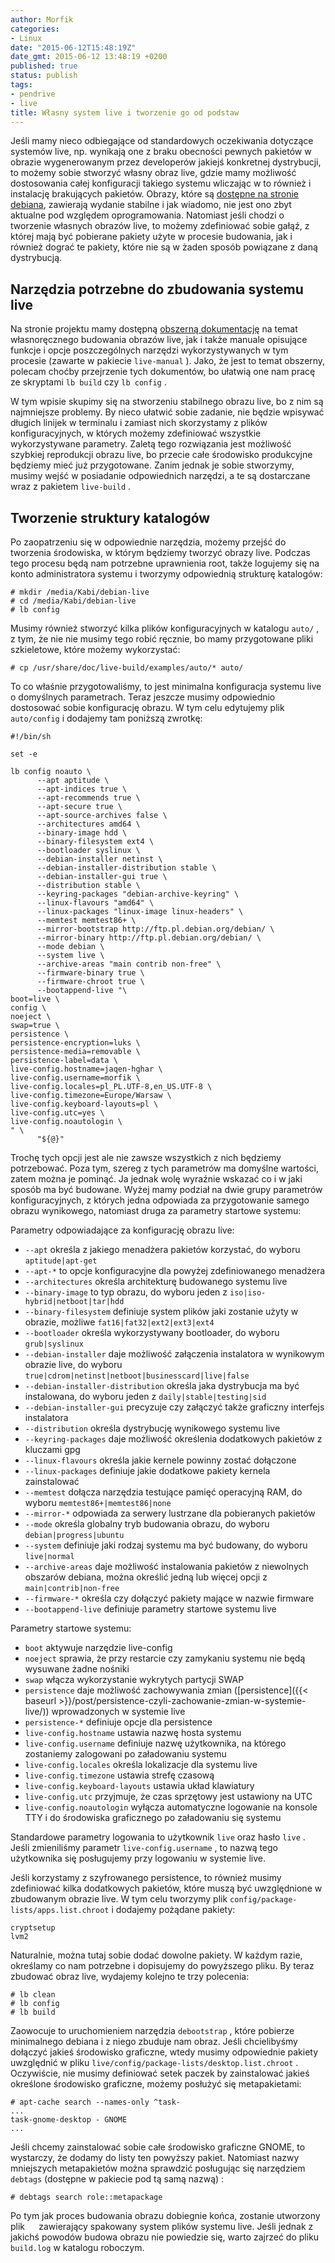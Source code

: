 ```yaml
---
author: Morfik
categories:
- Linux
date: "2015-06-12T15:48:19Z"
date_gmt: 2015-06-12 13:48:19 +0200
published: true
status: publish
tags:
- pendrive
- live
title: Własny system live i tworzenie go od podstaw
---
```


Jeśli mamy nieco odbiegające od standardowych oczekiwania dotyczące systemów live, np. wynikają one
z braku obecności pewnych pakietów w obrazie wygenerowanym przez developerów jakiejś konkretnej
dystrybucji, to możemy sobie stworzyć własny obraz live, gdzie mamy możliwość dostosowania całej
konfiguracji takiego systemu wliczając w to również i instalację brakujących pakietów. Obrazy, które
są [dostępne na stronie debiana](https://www.debian.org/CD/live/), zawierają wydanie stabilne i jak
wiadomo, nie jest ono zbyt aktualne pod względem oprogramowania. Natomiast jeśli chodzi o tworzenie
własnych obrazów live, to możemy zdefiniować sobie gałąź, z której mają być pobierane pakiety użyte
w procesie budowania, jak i również dograć te pakiety, które nie są w żaden sposób powiązane z daną
dystrybucją.

<!--more-->
## Narzędzia potrzebne do zbudowania systemu live

Na stronie projektu mamy dostępną [obszerną
dokumentację](https://debian-live.alioth.debian.org/live-manual/stable/manual/html/live-manual.en.html)
na temat własnoręcznego budowania obrazów live, jak i także manuale opisujące funkcje i opcje
poszczególnych narzędzi wykorzystywanych w tym procesie (zawarte w pakiecie `live-manual` ). Jako,
że jest to temat obszerny, polecam choćby przejrzenie tych dokumentów, bo ułatwią one nam pracę ze
skryptami `lb build` czy `lb config` .

W tym wpisie skupimy się na stworzeniu stabilnego obrazu live, bo z nim są najmniejsze problemy. By
nieco ułatwić sobie zadanie, nie będzie wpisywać długich linijek w terminalu i zamiast nich
skorzystamy z plików konfiguracyjnych, w których możemy zdefiniować wszystkie wykorzystywane
parametry. Zaletą tego rozwiązania jest możliwość szybkiej reprodukcji obrazu live, bo przecie całe
środowisko produkcyjne będziemy mieć już przygotowane. Zanim jednak je sobie stworzymy, musimy
wejść w posiadanie odpowiednich narzędzi, a te są dostarczane wraz z pakietem `live-build` .

## Tworzenie struktury katalogów

Po zaopatrzeniu się w odpowiednie narzędzia, możemy przejść do tworzenia środowiska, w którym
będziemy tworzyć obrazy live. Podczas tego procesu będą nam potrzebne uprawnienia root, także
logujemy się na konto administratora systemu i tworzymy odpowiednią strukturę katalogów:

    # mkdir /media/Kabi/debian-live
    # cd /media/Kabi/debian-live
    # lb config

Musimy również stworzyć kilka plików konfiguracyjnych w katalogu `auto/` , z tym, że nie nie musimy
tego robić ręcznie, bo mamy przygotowane pliki szkieletowe, które możemy wykorzystać:

    # cp /usr/share/doc/live-build/examples/auto/* auto/

To co właśnie przygotowaliśmy, to jest minimalna konfiguracja systemu live o domyślnych parametrach.
Teraz jeszcze musimy odpowiednio dostosować sobie konfigurację obrazu. W tym celu edytujemy plik
`auto/config` i dodajemy tam poniższą zwrotkę:

    #!/bin/sh

    set -e

    lb config noauto \
          --apt aptitude \
          --apt-indices true \
          --apt-recommends true \
          --apt-secure true \
          --apt-source-archives false \
          --architectures amd64 \
          --binary-image hdd \
          --binary-filesystem ext4 \
          --bootloader syslinux \
          --debian-installer netinst \
          --debian-installer-distribution stable \
          --debian-installer-gui true \
          --distribution stable \
          --keyring-packages "debian-archive-keyring" \
          --linux-flavours "amd64" \
          --linux-packages "linux-image linux-headers" \
          --memtest memtest86+ \
          --mirror-bootstrap http://ftp.pl.debian.org/debian/ \
          --mirror-binary http://ftp.pl.debian.org/debian/ \
          --mode debian \
          --system live \
          --archive-areas "main contrib non-free" \
          --firmware-binary true \
          --firmware-chroot true \
          --bootappend-live "\
    boot=live \
    config \
    noeject \
    swap=true \
    persistence \
    persistence-encryption=luks \
    persistence-media=removable \
    persistence-label=data \
    live-config.hostname=jaqen-hghar \
    live-config.username=morfik \
    live-config.locales=pl_PL.UTF-8,en_US.UTF-8 \
    live-config.timezone=Europe/Warsaw \
    live-config.keyboard-layouts=pl \
    live-config.utc=yes \
    live-config.noautologin \
    " \
          "${@}"

Trochę tych opcji jest ale nie zawsze wszystkich z nich będziemy potrzebować. Poza tym, szereg z
tych parametrów ma domyślne wartości, zatem można je pominąć. Ja jednak wolę wyraźnie wskazać co i w
jaki sposób ma być budowane. Wyżej mamy podział na dwie grupy parametrów konfiguracyjnych, z których
jedna odpowiada za przygotowanie samego obrazu wynikowego, natomiast druga za parametry startowe
systemu:

Parametry odpowiadające za konfigurację obrazu live:

  - `--apt` określa z jakiego menadżera pakietów korzystać, do wyboru `aptitude|apt-get`
  - `--apt-*` to opcje konfiguracyjne dla powyżej zdefiniowanego menadżera
  - `--architectures` określa architekturę budowanego systemu live
  - `--binary-image` to typ obrazu, do wyboru jeden z `iso|iso-hybrid|netboot|tar|hdd`
  - `--binary-filesystem` definiuje system plików jaki zostanie użyty w obrazie, możliwe
    `fat16|fat32|ext2|ext3|ext4`
  - `--bootloader` określa wykorzystywany bootloader, do wyboru `grub|syslinux`
  - `--debian-installer` daje możliwość załączenia instalatora w wynikowym obrazie live, do wyboru
    `true|cdrom|netinst|netboot|businesscard|live|false`
  - `--debian-installer-distribution` określa jaka dystrybucja ma być instalowana, do wyboru jeden z
    `daily|stable|testing|sid`
  - `--debian-installer-gui` precyzuje czy załączyć także graficzny interfejs instalatora
  - `--distribution` określa dystrybucję wynikowego systemu live
  - `--keyring-packages` daje możliwość określenia dodatkowych pakietów z kluczami gpg
  - `--linux-flavours` określa jakie kernele powinny zostać dołączone
  - `--linux-packages` definiuje jakie dodatkowe pakiety kernela zainstalować
  - `--memtest` dołącza narzędzia testujące pamięć operacyjną RAM, do wyboru
    `memtest86+|memtest86|none`
  - `--mirror-*` odpowiada za serwery lustrzane dla pobieranych pakietów
  - `--mode` określa globalny tryb budowania obrazu, do wyboru `debian|progress|ubuntu`
  - `--system` definiuje jaki rodzaj systemu ma być budowany, do wyboru `live|normal`
  - `--archive-areas` daje możliwość instalowania pakietów z niewolnych obszarów debiana, można
    określić jedną lub więcej opcji z `main|contrib|non-free`
  - `--firmware-*` określa czy dołączyć pakiety mające w nazwie firmware
  - `--bootappend-live` definiuje parametry startowe systemu live

Parametry startowe systemu:

  - `boot` aktywuje narzędzie live-config
  - `noeject` sprawia, że przy restarcie czy zamykaniu systemu nie będą wysuwane żadne nośniki
  - `swap` włącza wykorzystanie wykrytych partycji SWAP
  - `persistence` daje możliwość zachowywania zmian
    ([persistence]({{< baseurl >}}/post/persistence-czyli-zachowanie-zmian-w-systemie-live/))
    wprowadzonych w systemie live
  - `persistence-*` definiuje opcje dla persistence
  - `live-config.hostname` ustawia nazwę hosta systemu
  - `live-config.username` definiuje nazwę użytkownika, na którego zostaniemy zalogowani po
    załadowaniu systemu
  - `live-config.locales` określa lokalizacje dla systemu live
  - `live-config.timezone` ustawia strefę czasową
  - `live-config.keyboard-layouts` ustawia układ klawiatury
  - `live-config.utc` przyjmuje, że czas sprzętowy jest ustawiony na UTC
  - `live-config.noautologin` wyłącza automatyczne logowanie na konsole TTY i do środowiska
    graficznego po załadowaniu się systemu

Standardowe parametry logowania to użytkownik `live` oraz hasło `live` . Jeśli zmieniliśmy parametr
`live-config.username` , to nazwą tego użytkownika się posługujemy przy logowaniu w systemie live.

Jeśli korzystamy z szyfrowanego persistence, to również musimy zdefiniować kilka dodatkowych
pakietów, które muszą być uwzględnione w zbudowanym obrazie live. W tym celu tworzymy plik
`config/package-lists/apps.list.chroot` i dodajemy pożądane pakiety:

    cryptsetup
    lvm2

Naturalnie, można tutaj sobie dodać dowolne pakiety. W każdym razie, określamy co nam potrzebne i
dopisujemy do powyższego pliku. By teraz zbudować obraz live, wydajemy kolejno te trzy polecenia:

    # lb clean
    # lb config
    # lb build

Zaowocuje to uruchomieniem narzędzia `debootstrap` , które pobierze minimalnego debiana i z niego
zbuduje nam obraz. Jeśli chcielibyśmy dołączyć jakieś środowisko graficzne, wtedy musimy odpowiednie
pakiety uwzględnić w pliku `live/config/package-lists/desktop.list.chroot` . Oczywiście, nie musimy
definiować setek paczek by zainstalować jakieś określone środowisko graficzne, możemy posłużyć się
metapakietami:

    # apt-cache search --names-only ^task-
    ...
    task-gnome-desktop - GNOME
    ...

Jeśli chcemy zainstalować sobie całe środowisko graficzne GNOME, to wystarczy, że dodamy do listy
ten powyższy pakiet. Natomiast nazwy mniejszych metapakietów można sprawdzić posługując się
narzędziem `debtags` (dostępne w pakiecie pod tą samą nazwą) :

    # debtags search role::metapackage

Po tym jak proces budowania obrazu dobiegnie końca, zostanie utworzony plik `  ` zawierający
spakowany system plików systemu live. Jeśli jednak z jakichś powodów budowa obrazu nie powiedzie
się, warto zajrzeć do pliku `build.log` w katalogu roboczym.
